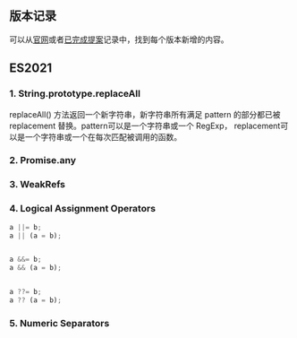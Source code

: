 ## 版本记录
可以从[官网](https://tc39.es/ecma262/)或者[已完成提案](https://github.com/tc39/proposals/blob/main/finished-proposals.md)记录中，找到每个版本新增的内容。
## ES2021
### 1. String.prototype.replaceAll
replaceAll() 方法返回一个新字符串，新字符串所有满足 pattern 的部分都已被replacement 替换。pattern可以是一个字符串或一个 RegExp， replacement可以是一个字符串或一个在每次匹配被调用的函数。

### 2. Promise.any

### 3. WeakRefs

### 4. Logical Assignment Operators
```js
a ||= b;
a || (a = b);


a &&= b;
a && (a = b);


a ??= b;
a ?? (a = b);
```

### 5. Numeric Separators